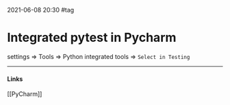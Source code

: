 2021-06-08 20:30
#tag
# Integrated pytest in  Pycharm
settings => Tools => Python integrated tools => `Select in Testing `
_____________
#### Links
[[PyCharm]]